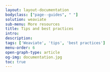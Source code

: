 ```yaml
---
layout: layout-documentation
bodyclass: ["page--guides", " "]
solution: weaviate
sub-menu: More resources
title: Tips and best practices
intro: 
description: 
tags: ['Weaviate', 'tips', 'best practices']
menu-order: 6
open-graph-type: article
og-img: documentation.jpg
toc: true
---
```

